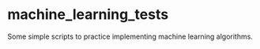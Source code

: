 # machine_learning_tests
Some simple scripts to practice implementing machine learning algorithms.  
